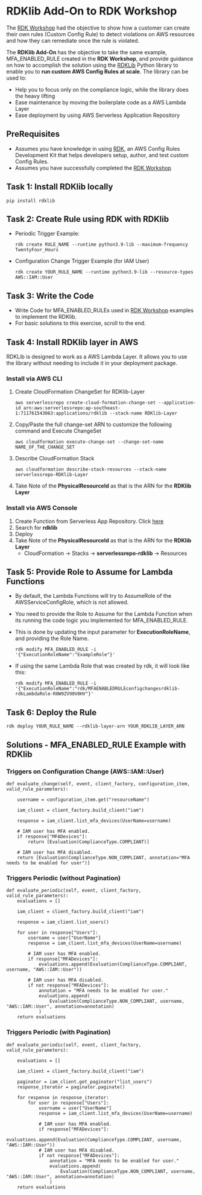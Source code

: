 # RDKlib Add-On to RDK Workshop

The [RDK Workshop](https://github.com/awslabs/aws-config-rdk/blob/master/rdk-workshop/instructions.md) had the objective to show how a customer can create their own rules (Custom Config Rule) to detect violations on AWS resources and how they can remediate once the rule is violated.

The **RDKlib Add-On** has the objective to take the same example, MFA_ENABLED_RULE created in the **RDK Workshop**, and provide guidance on how to accomplish the solution using the [RDKLib](https://github.com/awslabs/aws-config-rdklib) Python library to enable you to **run custom AWS Config Rules at scale**.  The library can be used to:

- Help you to focus only on the compliance logic, while the library does the heavy lifting
- Ease maintenance by moving the boilerplate code as a AWS Lambda Layer
- Ease deployment by using AWS Serverless Application Repository

## PreRequisites

- Assumes you have knowledge in using [RDK](https://github.com/awslabs/aws-config-rdk), an AWS Config Rules Development Kit that helps developers setup, author, and test custom Config Rules.
- Assumes you have successfully completed the [RDK Workshop](https://github.com/awslabs/aws-config-rdk/blob/master/rdk-workshop/instructions.md)

## Task 1: Install RDKlib locally

    pip install rdklib

## Task 2: Create Rule using RDK with RDKlib

- Periodic Trigger Example:

      rdk create RULE_NAME --runtime python3.9-lib --maximum-frequency TwentyFour_Hours

- Configuration Change Trigger Example (for IAM User)

      rdk create YOUR_RULE_NAME --runtime python3.9-lib --resource-types AWS::IAM::User

## Task 3: Write the Code

- Write Code for MFA_ENABLED_RULEs used in [RDK Workshop](https://github.com/awslabs/aws-config-rdk/blob/master/rdk-workshop/instructions.md) examples to implement the RDKlib.
- For basic solutions to this exercise, scroll to the end.

## Task 4: Install RDKlib layer in AWS

RDKLib is designed to work as a AWS Lambda Layer. It allows you to use the library without needing to include it in your deployment package.

### Install via AWS CLI

1. Create CloudFormation ChangeSet for RDKlib-Layer

       aws serverlessrepo create-cloud-formation-change-set --application-id arn:aws:serverlessrepo:ap-southeast-1:711761543063:applications/rdklib --stack-name RDKlib-Layer

1. Copy/Paste the full change-set ARN to customize the following command and Execute ChangeSet

       aws cloudformation execute-change-set --change-set-name NAME_OF_THE_CHANGE_SET

1. Describe CloudFormation Stack

       aws cloudformation describe-stack-resources --stack-name serverlessrepo-RDKlib-Layer

1. Take Note of the **PhysicalResourceId** as that is the ARN for the **RDKlib Layer**

### Install via AWS Console

1. Create Function from Serverless App Repository.  Click [here](https://console.aws.amazon.com/lambda/home#/create/function?tab=serverlessApps)
1. Search for **rdklib**
1. Deploy
1. Take Note of the **PhysicalResourceId** as that is the ARN for the **RDKlib Layer**
    - CloudFormation -> Stacks -> **serverlessrepo-rdklib** -> Resources

## Task 5: Provide Role to Assume for Lambda Functions

- By default, the Lambda Functions will try to AssumeRole of the AWSServiceConfigRole, which is not allowed.
- You need to provide the Role to Assume for the Lambda Function when its running the code logic you implemented for MFA_ENABLED_RULE.
- This is done by updating the input parameter for **ExecutionRoleName**, and providing the Role Name.

      rdk modify MFA_ENABLED_RULE -i '{"ExecutionRoleName":"ExampleRole"}'

- If using the same Lambda Role that was created by rdk, it will look like this:

      rdk modify MFA_ENABLED_RULE -i '{"ExecutionRoleName":"rdk/MFAENABLEDRULEconfigchangesrdklib-rdkLambdaRole-R0W9ZV90V0HV"}'

## Task 6: Deploy the Rule

    rdk deploy YOUR_RULE_NAME --rdklib-layer-arn YOUR_RDKLIB_LAYER_ARN

## Solutions - MFA_ENABLED_RULE Example with RDKlib

### Triggers on Configuration Change (AWS::IAM::User)

    def evaluate_change(self, event, client_factory, configuration_item, valid_rule_parameters):

        username = configuration_item.get("resourceName")

        iam_client = client_factory.build_client("iam")

        response = iam_client.list_mfa_devices(UserName=username)

        # IAM user has MFA enabled.
        if response["MFADevices"]:
            return [Evaluation(ComplianceType.COMPLIANT)]

        # IAM user has MFA disabled.
        return [Evaluation(ComplianceType.NON_COMPLIANT, annotation="MFA needs to be enabled for user")]

### Triggers Periodic (without Pagination)

    def evaluate_periodic(self, event, client_factory, valid_rule_parameters):
        evaluations = []

        iam_client = client_factory.build_client("iam")

        response = iam_client.list_users()

        for user in response["Users"]:
            username = user["UserName"]
            response = iam_client.list_mfa_devices(UserName=username)

            # IAM user has MFA enabled.
            if response["MFADevices"]:
                evaluations.append(Evaluation(ComplianceType.COMPLIANT, username, "AWS::IAM::User"))

            # IAM user has MFA disabled.
            if not response["MFADevices"]:
                annotation = "MFA needs to be enabled for user."
                evaluations.append(
                    Evaluation(ComplianceType.NON_COMPLIANT, username, "AWS::IAM::User", annotation=annotation)
                )
        return evaluations

### Triggers Periodic (with Pagination)

    def evaluate_periodic(self, event, client_factory, valid_rule_parameters):

        evaluations = []

        iam_client = client_factory.build_client("iam")

        paginator = iam_client.get_paginator("list_users")
        response_iterator = paginator.paginate()

        for response in response_iterator:
            for user in response["Users"]:
                username = user["UserName"]
                response = iam_client.list_mfa_devices(UserName=username)

                # IAM user has MFA enabled.
                if response["MFADevices"]:
                    evaluations.append(Evaluation(ComplianceType.COMPLIANT, username, "AWS::IAM::User"))
                # IAM user has MFA disabled.
                if not response["MFADevices"]:
                    annotation = "MFA needs to be enabled for user."
                    evaluations.append(
                        Evaluation(ComplianceType.NON_COMPLIANT, username, "AWS::IAM::User", annotation=annotation)
                    )
        return evaluations
